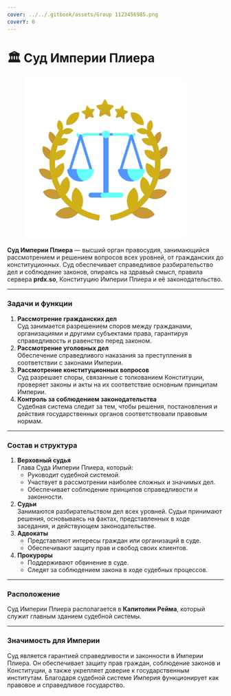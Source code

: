 ```yaml
---
cover: ../../.gitbook/assets/Group 1123456985.png
coverY: 0
---
```


# 🏛️ Суд Империи Плиера

<figure><img src="../../.gitbook/assets/Group 1123456984.png" alt="" width="375"><figcaption></figcaption></figure>

**Суд Империи Плиера** — высший орган правосудия, занимающийся рассмотрением и решением вопросов всех уровней, от гражданских до конституционных. Суд обеспечивает справедливое разбирательство дел и соблюдение законов, опираясь на здравый смысл, правила сервера **prdx.so**, Конституцию Империи Плиера и её законодательство.

***

### **Задачи и функции**

1. **Рассмотрение гражданских дел**\
   Суд занимается разрешением споров между гражданами, организациями и другими субъектами права, гарантируя справедливость и равенство перед законом.
2. **Рассмотрение уголовных дел**\
   Обеспечение справедливого наказания за преступления в соответствии с законами Империи.
3. **Рассмотрение конституционных вопросов**\
   Суд разрешает споры, связанные с толкованием Конституции, проверяет законы и акты на их соответствие основным принципам Империи.
4. **Контроль за соблюдением законодательства**\
   Судебная система следит за тем, чтобы решения, постановления и действия государственных органов соответствовали правовым нормам.

***

### **Состав и структура**

1. **Верховный судья**\
   Глава Суда Империи Плиера, который:
   * Руководит судебной системой.
   * Участвует в рассмотрении наиболее сложных и значимых дел.
   * Обеспечивает соблюдение принципов справедливости и законности.
2. **Судьи**\
   Занимаются разбирательством дел всех уровней. Судьи принимают решения, основываясь на фактах, представленных в ходе заседания, и действующем законодательстве.
3. **Адвокаты**
   * Представляют интересы граждан или организаций в суде.
   * Обеспечивают защиту прав и свобод своих клиентов.
4. **Прокуроры**
   * Поддерживают обвинение в суде.
   * Следят за соблюдением закона в ходе судебных процессов.

***

### **Расположение**

Суд Империи Плиера располагается в **Капитолии Рейма**, который служит главным зданием судебной системы.

***

### **Значимость для Империи**

Суд является гарантией справедливости и законности в Империи Плиера. Он обеспечивает защиту прав граждан, соблюдение законов и Конституции, а также укрепляет доверие к государственным институтам. Благодаря судебной системе Империя функционирует как правовое и справедливое государство.

